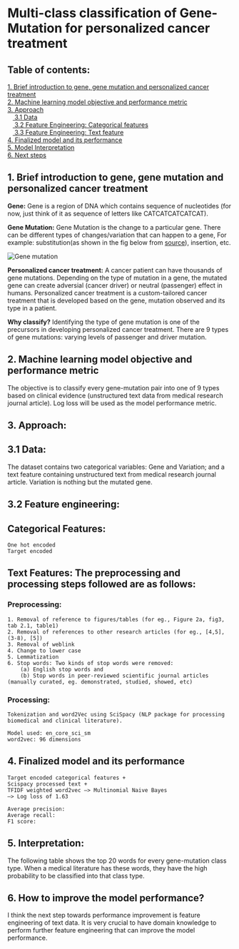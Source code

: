 # Multi-class classification of Gene-Mutation for personalized cancer treatment

## Table of contents: 

<a href='#intro'> 1. Brief introduction to gene, gene mutation and personalized cancer treatment</a> <br>
<a href='#obj'> 2. Machine learning model objective and performance metric</a><br>
<a href='#approach'> 3. Approach </a><br>
&nbsp;&nbsp;&nbsp;<a href='#data'> 3.1 Data</a><br>
&nbsp;&nbsp;&nbsp;<a href='#cat'> 3.2 Feature Engineering: Categorical features</a><br>
&nbsp;&nbsp;&nbsp;<a href='#text'> 3.3 Feature Engineering: Text feature</a><br>
<a href='#final_model'> 4. Finalized model and its performance</a><br>
<a href='#interpret'> 5. Model Interpretation</a><br>
<a href='#next_steps'> 6. Next steps </a><br>

<a id='intro'></a>
## 1. Brief introduction to gene, gene mutation and personalized cancer treatment

**Gene:** Gene is a region of DNA which contains sequence of nucleotides (for now, just think of it as sequence of letters like CATCATCATCATCAT). 

**Gene Mutation:** Gene Mutation is the change to a particular gene. There can be different types of changes/variation that can happen to a gene, For example: substitution(as shown in the fig below from [source](https://www.yourgenome.org/facts/what-types-of-mutation-are-there)), insertion, etc. 

![Gene mutation](https://www.yourgenome.org/sites/default/files/illustrations/diagram/dna_mutations_substitution_yourgenome.png)

**Personalized cancer treatment:** A cancer patient can have thousands of gene mutations. Depending on the type of mutation in a gene, the mutated gene can create adversial (cancer driver) or neutral (passenger) effect in humans. Personalized cancer treatment is a custom-tailored cancer treatment that is developed based on the gene, mutation observed and its type in a patient. 

**Why classify?** Identifying the type of gene mutation is one of the precursors in developing personalized cancer treatment. There are 9 types of gene mutations: varying levels of passenger and driver mutation. 

<a id='obj'></a>
## 2. Machine learning model objective and performance metric

The objective is to classify every gene-mutation pair into one of 9 types based on clinical evidence (unstructured text data from medical research journal article). Log loss will be used as the model performance metric. 

<a id='approach'></a>
## 3. Approach: 

<a id='data'></a>
## 3.1 Data: 
The dataset contains two categorical variables: Gene and Variation; and a text feature containing unstructured text from medical research journal article. Variation is nothing but the mutated gene. 

## 3.2 Feature engineering:
<a id='cat'></a>
## Categorical Features:
    One hot encoded
    Target encoded

<a id='text'></a>
## Text Features: The preprocessing and processing steps followed are as follows:

### Preprocessing:
	1. Removal of reference to figures/tables (for eg., Figure 2a, fig3, tab 2.1, table1)
	2. Removal of references to other research articles (for eg., [4,5], (3-8), [5])
	3. Removal of weblink
	4. Change to lower case
	5. Lemmatization
	6. Stop words: Two kinds of stop words were removed: 
		(a) English stop words and 
		(b) Stop words in peer-reviewed scientific journal articles (manually curated, eg. demonstrated, studied, showed, etc) 	


### Processing:
	Tokenization and word2Vec using SciSpacy (NLP package for processing biomedical and clinical literature).
 
	Model used: en_core_sci_sm
	word2vec: 96 dimensions

<a id='final_model'></a>
## 4. Finalized model and its performance 

    Target encoded categorical features + 
    Scispacy processed text + 
    TFIDF weighted word2vec —> Multinomial Naive Bayes 
    —> Log loss of 1.63

    Average precision: 
    Average recall:
    F1 score: 

<a id='interpret'></a>
## 5. Interpretation:

The following table shows the top 20 words for every gene-mutation class type. When a medical literature has these words, they have the high probability to be classified into that class type.

<a id='next_steps'></a>
## 6. How to improve the model performance? 

I think the next step towards performance improvement is feature engineering of text data. It is very crucial to have domain knowledge to perform further feature engineering that can improve the model performance.
